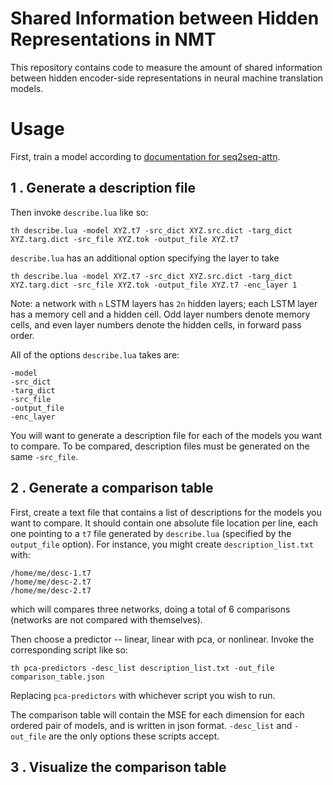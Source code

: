 
Shared Information between Hidden Representations in NMT
========================================================

This repository contains code to measure the amount of shared information between hidden encoder-side representations in neural machine translation models.

Usage
=====

First, train a model according to [documentation for seq2seq-attn](https://github.com/harvardnlp/seq2seq-attn).

1 . Generate a description file
------------------------------

Then invoke `describe.lua` like so:

```
th describe.lua -model XYZ.t7 -src_dict XYZ.src.dict -targ_dict XYZ.targ.dict -src_file XYZ.tok -output_file XYZ.t7
```

`describe.lua` has an additional option specifying the layer to take

```
th describe.lua -model XYZ.t7 -src_dict XYZ.src.dict -targ_dict XYZ.targ.dict -src_file XYZ.tok -output_file XYZ.t7 -enc_layer 1
```

Note: a network with `n` LSTM layers has `2n` hidden layers; each LSTM layer has a memory cell and a hidden cell. Odd layer numbers denote memory cells, and even layer numbers denote the hidden cells, in forward pass order.

All of the options `describe.lua` takes are:

```
-model
-src_dict
-targ_dict
-src_file
-output_file
-enc_layer
```

You will want to generate a description file for each of the models you want to compare. To be compared, description files must be generated on the same `-src_file`.

2 . Generate a comparison table
------------------------------

First, create a text file that contains a list of descriptions for the models you want to compare. It should contain one absolute file location per line, each one pointing to a `t7` file generated by `describe.lua` (specified by the `output_file` option). For instance, you might create `description_list.txt` with:

```
/home/me/desc-1.t7
/home/me/desc-2.t7
/home/me/desc-2.t7
```

which will compares three networks, doing a total of 6 comparisons (networks are not compared with themselves).

Then choose a predictor -- linear, linear with pca, or nonlinear. Invoke the corresponding script like so:

```
th pca-predictors -desc_list description_list.txt -out_file comparison_table.json
```

Replacing `pca-predictors` with whichever script you wish to run.

The comparison table will contain the MSE for each dimension for each ordered pair of models, and is written in json format. `-desc_list` and `-out_file` are the only options these scripts accept.

3 . Visualize the comparison table
---------------------------------
